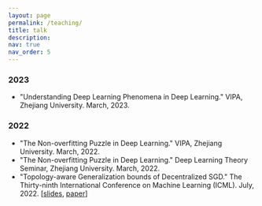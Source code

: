```yaml
---
layout: page
permalink: /teaching/
title: talk
description: 
nav: true
nav_order: 5
---
```


### 2023
- "Understanding Deep Learning Phenomena in Deep Learning." VIPA, Zhejiang University. March, 2023.

### 2022
- "The Non-overfitting Puzzle in Deep Learning." VIPA, Zhejiang University. March, 2022.
- "The Non-overfitting Puzzle in Deep Learning." Deep Learning Theory Seminar, Zhejiang University. March, 2022.
- "Topology-aware Generalization bounds of Decentralized SGD." The Thirty-ninth International Conference on Machine Learning (ICML). July, 2022. [[slides](https://github.com/Raiden-Zhu/Generalization-of-DSGD/blob/main/Slides_ICML2022_Generalization_of_D_SGD.pdf), [paper](https://arxiv.org/pdf/2206.12680)]

